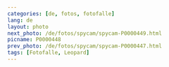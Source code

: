 ```yaml
---
categories: [de, fotos, fotofalle]
lang: de
layout: photo
next_photo: /de/fotos/spycam/spycam-P0000449.html
picname: P0000448
prev_photo: /de/fotos/spycam/spycam-P0000447.html
tags: [Fotofalle, Leopard]
---
```

